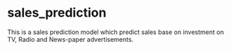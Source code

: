 # sales_prediction
This is a sales prediction model which predict sales base on investment on TV, Radio and News-paper advertisements.
